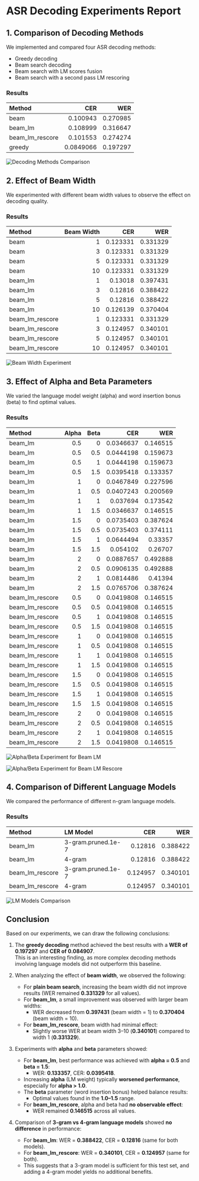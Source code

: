 # ASR Decoding Experiments Report

## 1. Comparison of Decoding Methods

We implemented and compared four ASR decoding methods:
- Greedy decoding
- Beam search decoding
- Beam search with LM scores fusion
- Beam search with a second pass LM rescoring

### Results

| Method          |       CER |      WER |
|:----------------|----------:|---------:|
| beam            | 0.100943  | 0.270985 |
| beam_lm         | 0.108999  | 0.316647 |
| beam_lm_rescore | 0.101553  | 0.274274 |
| greedy          | 0.0849066 | 0.197297 |

![Decoding Methods Comparison](decoding_methods_comparison.png)

## 2. Effect of Beam Width

We experimented with different beam width values to observe the effect on decoding quality.

### Results

| Method          |   Beam Width |      CER |      WER |
|:----------------|-------------:|---------:|---------:|
| beam            |            1 | 0.123331 | 0.331329 |
| beam            |            3 | 0.123331 | 0.331329 |
| beam            |            5 | 0.123331 | 0.331329 |
| beam            |           10 | 0.123331 | 0.331329 |
| beam_lm         |            1 | 0.13018  | 0.397431 |
| beam_lm         |            3 | 0.12816  | 0.388422 |
| beam_lm         |            5 | 0.12816  | 0.388422 |
| beam_lm         |           10 | 0.126139 | 0.370404 |
| beam_lm_rescore |            1 | 0.123331 | 0.331329 |
| beam_lm_rescore |            3 | 0.124957 | 0.340101 |
| beam_lm_rescore |            5 | 0.124957 | 0.340101 |
| beam_lm_rescore |           10 | 0.124957 | 0.340101 |

![Beam Width Experiment](beam_width_experiment.png)

## 3. Effect of Alpha and Beta Parameters

We varied the language model weight (alpha) and word insertion bonus (beta) to find optimal values.

### Results

| Method          |   Alpha |   Beta |       CER |      WER |
|:----------------|--------:|-------:|----------:|---------:|
| beam_lm         |     0.5 |    0   | 0.0346637 | 0.146515 |
| beam_lm         |     0.5 |    0.5 | 0.0444198 | 0.159673 |
| beam_lm         |     0.5 |    1   | 0.0444198 | 0.159673 |
| beam_lm         |     0.5 |    1.5 | 0.0395418 | 0.133357 |
| beam_lm         |     1   |    0   | 0.0467849 | 0.227596 |
| beam_lm         |     1   |    0.5 | 0.0407243 | 0.200569 |
| beam_lm         |     1   |    1   | 0.037694  | 0.173542 |
| beam_lm         |     1   |    1.5 | 0.0346637 | 0.146515 |
| beam_lm         |     1.5 |    0   | 0.0735403 | 0.387624 |
| beam_lm         |     1.5 |    0.5 | 0.0735403 | 0.374111 |
| beam_lm         |     1.5 |    1   | 0.0644494 | 0.33357  |
| beam_lm         |     1.5 |    1.5 | 0.054102  | 0.26707  |
| beam_lm         |     2   |    0   | 0.0887657 | 0.492888 |
| beam_lm         |     2   |    0.5 | 0.0906135 | 0.492888 |
| beam_lm         |     2   |    1   | 0.0814486 | 0.41394  |
| beam_lm         |     2   |    1.5 | 0.0765706 | 0.387624 |
| beam_lm_rescore |     0.5 |    0   | 0.0419808 | 0.146515 |
| beam_lm_rescore |     0.5 |    0.5 | 0.0419808 | 0.146515 |
| beam_lm_rescore |     0.5 |    1   | 0.0419808 | 0.146515 |
| beam_lm_rescore |     0.5 |    1.5 | 0.0419808 | 0.146515 |
| beam_lm_rescore |     1   |    0   | 0.0419808 | 0.146515 |
| beam_lm_rescore |     1   |    0.5 | 0.0419808 | 0.146515 |
| beam_lm_rescore |     1   |    1   | 0.0419808 | 0.146515 |
| beam_lm_rescore |     1   |    1.5 | 0.0419808 | 0.146515 |
| beam_lm_rescore |     1.5 |    0   | 0.0419808 | 0.146515 |
| beam_lm_rescore |     1.5 |    0.5 | 0.0419808 | 0.146515 |
| beam_lm_rescore |     1.5 |    1   | 0.0419808 | 0.146515 |
| beam_lm_rescore |     1.5 |    1.5 | 0.0419808 | 0.146515 |
| beam_lm_rescore |     2   |    0   | 0.0419808 | 0.146515 |
| beam_lm_rescore |     2   |    0.5 | 0.0419808 | 0.146515 |
| beam_lm_rescore |     2   |    1   | 0.0419808 | 0.146515 |
| beam_lm_rescore |     2   |    1.5 | 0.0419808 | 0.146515 |

![Alpha/Beta Experiment for Beam LM](beam_lm_alpha_beta_experiment.png)

![Alpha/Beta Experiment for Beam LM Rescore](beam_lm_rescore_alpha_beta_experiment.png)

## 4. Comparison of Different Language Models

We compared the performance of different n-gram language models.

### Results

| Method          | LM Model           |      CER |      WER |
|:----------------|:-------------------|---------:|---------:|
| beam_lm         | 3-gram.pruned.1e-7 | 0.12816  | 0.388422 |
| beam_lm         | 4-gram             | 0.12816  | 0.388422 |
| beam_lm_rescore | 3-gram.pruned.1e-7 | 0.124957 | 0.340101 |
| beam_lm_rescore | 4-gram             | 0.124957 | 0.340101 |

![LM Models Comparison](lm_models_comparison.png)

## Conclusion

Based on our experiments, we can draw the following conclusions:

1. The **greedy decoding** method achieved the best results with a **WER of 0.197297** and **CER of 0.084907**.  
   This is an interesting finding, as more complex decoding methods involving language models did not outperform this baseline.

2. When analyzing the effect of **beam width**, we observed the following:
   - For **plain beam search**, increasing the beam width did not improve results (WER remained **0.331329** for all values).
   - For **beam_lm**, a small improvement was observed with larger beam widths:
     - WER decreased from **0.397431** (beam width = 1) to **0.370404** (beam width = 10).
   - For **beam_lm_rescore**, beam width had minimal effect:
     - Slightly worse WER at beam width 3–10 (**0.340101**) compared to width 1 (**0.331329**).

3. Experiments with **alpha** and **beta** parameters showed:
   - For **beam_lm**, best performance was achieved with **alpha = 0.5** and **beta = 1.5**:
     - WER: **0.133357**, CER: **0.0395418**.
   - Increasing **alpha** (LM weight) typically **worsened performance**, especially for **alpha > 1.0**.
   - The **beta** parameter (word insertion bonus) helped balance results:
     - Optimal values found in the **1.0–1.5** range.
   - For **beam_lm_rescore**, alpha and beta had **no observable effect**:
     - WER remained **0.146515** across all values.

4. Comparison of **3-gram vs 4-gram language models** showed **no difference** in performance:
   - For **beam_lm**: WER = **0.388422**, CER = **0.12816** (same for both models).
   - For **beam_lm_rescore**: WER = **0.340101**, CER = **0.124957** (same for both).
   - This suggests that a 3-gram model is sufficient for this test set, and adding a 4-gram model yields no additional benefits.